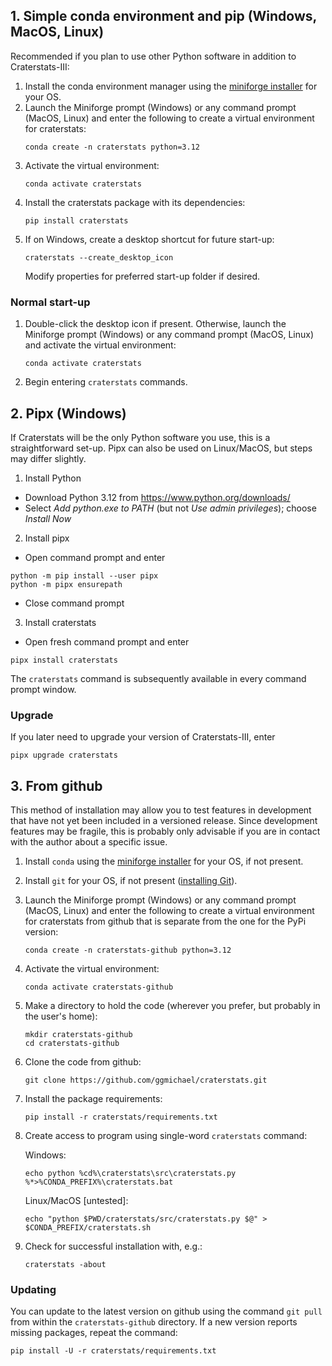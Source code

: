
## 1. Simple conda environment and pip (Windows, MacOS, Linux)

Recommended if you plan to use other Python software in addition to Craterstats-III:

1. Install the conda environment manager using the [miniforge installer](https://github.com/conda-forge/miniforge#install) for your OS. 
1. Launch the Miniforge prompt (Windows) or any command prompt (MacOS, Linux) and enter the following to create a virtual environment for craterstats:
    ```
    conda create -n craterstats python=3.12
    ```
1. Activate the virtual environment:
   ```
   conda activate craterstats
   ```
1. Install the craterstats package with its dependencies:
   ```
   pip install craterstats
   ```
1. If on Windows, create a desktop shortcut for future start-up:
   ```
   craterstats --create_desktop_icon
   ```
   Modify properties for preferred start-up folder if desired.

### Normal start-up

1. Double-click the desktop icon if present. Otherwise, launch the Miniforge prompt (Windows) or any command prompt (MacOS, Linux) and activate the virtual environment:
   ```
   conda activate craterstats
   ```   
1. Begin entering `craterstats` commands.


## 2. Pipx (Windows)

If Craterstats will be the only Python software you use, this is a straightforward set-up. 
Pipx can also be used on Linux/MacOS, but steps may differ slightly.

1. Install Python
- Download Python 3.12 from https://www.python.org/downloads/
- Select _Add python.exe to PATH_ (but not _Use admin privileges_); choose _Install Now_

2. Install pipx

 - Open command prompt and enter
```
python -m pip install --user pipx
python -m pipx ensurepath
```
- Close command prompt

3. Install craterstats
 - Open fresh command prompt and enter 
```
pipx install craterstats
```
The `craterstats` command is subsequently available in every command prompt window.

### Upgrade

If you later need to upgrade your version of Craterstats-III, enter 
```
pipx upgrade craterstats
```

## 3. From github

This method of installation may allow you to test features in development that have not yet been included in a versioned release.
Since development features may be fragile, this is probably only advisable if you are in contact with the author about a specific issue.

1. Install `conda` using the [miniforge installer](https://github.com/conda-forge/miniforge#miniforge3) for your OS, if not present.
1. Install `git` for your OS, if not present ([installing Git](https://git-scm.com/book/en/v2/Getting-Started-Installing-Git)).
1. Launch the Miniforge prompt (Windows) or any command prompt (MacOS, Linux) and enter the following to create a virtual environment for craterstats from github that is separate from the one for the PyPi version:

    ```
    conda create -n craterstats-github python=3.12
    ```
1. Activate the virtual environment:

   ```
   conda activate craterstats-github
   ```
1. Make a directory to hold the code (wherever you prefer, but probably in the user's home):

   ```
   mkdir craterstats-github
   cd craterstats-github   
   ```
1. Clone the code from github:

   ```
   git clone https://github.com/ggmichael/craterstats.git
   ```
1. Install the package requirements:
   ```
   pip install -r craterstats/requirements.txt
   ```
1. Create access to program using single-word `craterstats` command:

   Windows:
   ```
   echo python %cd%\craterstats\src\craterstats.py %*>%CONDA_PREFIX%\craterstats.bat
   ```
   Linux/MacOS [untested]:
   ```
   echo "python $PWD/craterstats/src/craterstats.py $@" > $CONDA_PREFIX/craterstats.sh
   ```
1. Check for successful installation with, e.g.:
   ```
   craterstats -about
   ```

### Updating

You can update to the latest version on github using the command `git pull` from within the 
`craterstats-github` directory. If a new version reports missing packages, repeat the command:
   ```
   pip install -U -r craterstats/requirements.txt
   ```